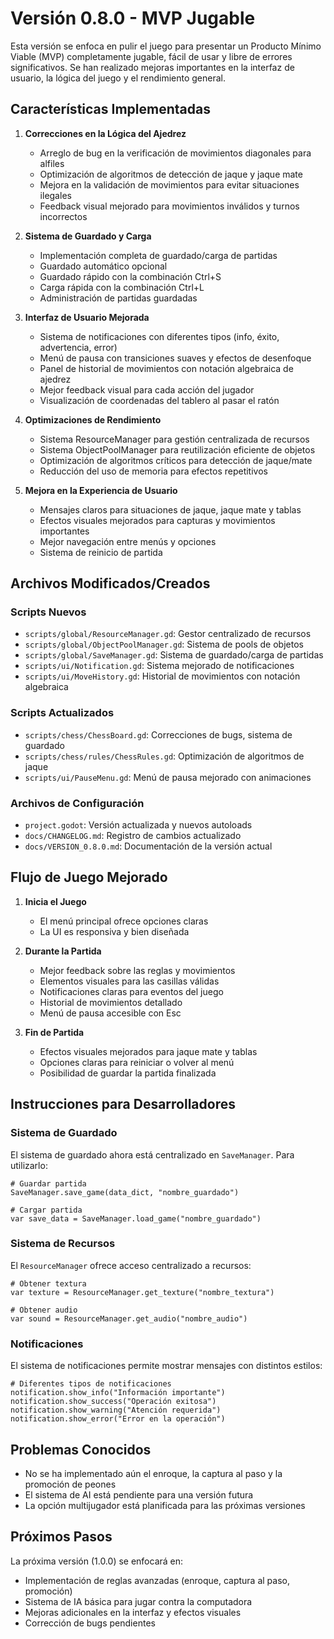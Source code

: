 # Versión 0.8.0 - MVP Jugable

Esta versión se enfoca en pulir el juego para presentar un Producto Mínimo Viable (MVP) completamente jugable, fácil de usar y libre de errores significativos. Se han realizado mejoras importantes en la interfaz de usuario, la lógica del juego y el rendimiento general.

## Características Implementadas

1. **Correcciones en la Lógica del Ajedrez**
   - Arreglo de bug en la verificación de movimientos diagonales para alfiles
   - Optimización de algoritmos de detección de jaque y jaque mate
   - Mejora en la validación de movimientos para evitar situaciones ilegales
   - Feedback visual mejorado para movimientos inválidos y turnos incorrectos

2. **Sistema de Guardado y Carga**
   - Implementación completa de guardado/carga de partidas
   - Guardado automático opcional
   - Guardado rápido con la combinación Ctrl+S
   - Carga rápida con la combinación Ctrl+L
   - Administración de partidas guardadas

3. **Interfaz de Usuario Mejorada**
   - Sistema de notificaciones con diferentes tipos (info, éxito, advertencia, error)
   - Menú de pausa con transiciones suaves y efectos de desenfoque
   - Panel de historial de movimientos con notación algebraica de ajedrez
   - Mejor feedback visual para cada acción del jugador
   - Visualización de coordenadas del tablero al pasar el ratón

4. **Optimizaciones de Rendimiento**
   - Sistema ResourceManager para gestión centralizada de recursos
   - Sistema ObjectPoolManager para reutilización eficiente de objetos
   - Optimización de algoritmos críticos para detección de jaque/mate
   - Reducción del uso de memoria para efectos repetitivos

5. **Mejora en la Experiencia de Usuario**
   - Mensajes claros para situaciones de jaque, jaque mate y tablas
   - Efectos visuales mejorados para capturas y movimientos importantes
   - Mejor navegación entre menús y opciones
   - Sistema de reinicio de partida

## Archivos Modificados/Creados

### Scripts Nuevos
- `scripts/global/ResourceManager.gd`: Gestor centralizado de recursos
- `scripts/global/ObjectPoolManager.gd`: Sistema de pools de objetos
- `scripts/global/SaveManager.gd`: Sistema de guardado/carga de partidas
- `scripts/ui/Notification.gd`: Sistema mejorado de notificaciones
- `scripts/ui/MoveHistory.gd`: Historial de movimientos con notación algebraica

### Scripts Actualizados
- `scripts/chess/ChessBoard.gd`: Correcciones de bugs, sistema de guardado
- `scripts/chess/rules/ChessRules.gd`: Optimización de algoritmos de jaque
- `scripts/ui/PauseMenu.gd`: Menú de pausa mejorado con animaciones

### Archivos de Configuración
- `project.godot`: Versión actualizada y nuevos autoloads
- `docs/CHANGELOG.md`: Registro de cambios actualizado
- `docs/VERSION_0.8.0.md`: Documentación de la versión actual

## Flujo de Juego Mejorado

1. **Inicia el Juego**
   - El menú principal ofrece opciones claras
   - La UI es responsiva y bien diseñada

2. **Durante la Partida**
   - Mejor feedback sobre las reglas y movimientos
   - Elementos visuales para las casillas válidas
   - Notificaciones claras para eventos del juego
   - Historial de movimientos detallado
   - Menú de pausa accesible con Esc

3. **Fin de Partida**
   - Efectos visuales mejorados para jaque mate y tablas
   - Opciones claras para reiniciar o volver al menú
   - Posibilidad de guardar la partida finalizada

## Instrucciones para Desarrolladores

### Sistema de Guardado
El sistema de guardado ahora está centralizado en `SaveManager`. Para utilizarlo:

```gdscript
# Guardar partida
SaveManager.save_game(data_dict, "nombre_guardado")

# Cargar partida
var save_data = SaveManager.load_game("nombre_guardado")
```

### Sistema de Recursos
El `ResourceManager` ofrece acceso centralizado a recursos:

```gdscript
# Obtener textura
var texture = ResourceManager.get_texture("nombre_textura")

# Obtener audio
var sound = ResourceManager.get_audio("nombre_audio")
```

### Notificaciones
El sistema de notificaciones permite mostrar mensajes con distintos estilos:

```gdscript
# Diferentes tipos de notificaciones
notification.show_info("Información importante")
notification.show_success("Operación exitosa")
notification.show_warning("Atención requerida")
notification.show_error("Error en la operación")
```

## Problemas Conocidos
- No se ha implementado aún el enroque, la captura al paso y la promoción de peones
- El sistema de AI está pendiente para una versión futura
- La opción multijugador está planificada para las próximas versiones

## Próximos Pasos
La próxima versión (1.0.0) se enfocará en:
- Implementación de reglas avanzadas (enroque, captura al paso, promoción)
- Sistema de IA básica para jugar contra la computadora
- Mejoras adicionales en la interfaz y efectos visuales
- Corrección de bugs pendientes

